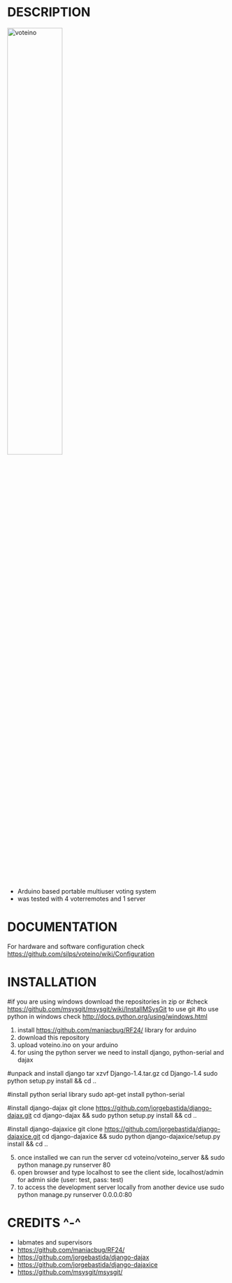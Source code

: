 DESCRIPTION
===========

<img src="https://lh3.googleusercontent.com/-Lm9tx6z2f44/T_IAwTHJOoI/AAAAAAAAHtM/Ms3wbcFrrfQ/w1252-h939-no/DSCN1303.JPG" alt="voteino" width="50%">

* Arduino based portable multiuser voting system
* was tested with 4 voterremotes and 1 server


DOCUMENTATION
=============

For hardware and software configuration check https://github.com/silps/voteino/wiki/Configuration


INSTALLATION
============

#if you are using windows download the repositories in zip or 
#check https://github.com/msysgit/msysgit/wiki/InstallMSysGit to use git
#to use python in windows check http://docs.python.org/using/windows.html

1) install https://github.com/maniacbug/RF24/ library for arduino
2) download this repository
3) upload voteino.ino on your arduino
4) for using the python server we need to install django, python-serial and dajax

#unpack and install django
tar xzvf Django-1.4.tar.gz
cd Django-1.4
sudo python setup.py install && cd ..

#install python serial library
sudo apt-get install python-serial

#install django-dajax
git clone https://github.com/jorgebastida/django-dajax.git
cd django-dajax && sudo python setup.py install && cd ..

#install django-dajaxice
git clone https://github.com/jorgebastida/django-dajaxice.git
cd django-dajaxice && sudo python django-dajaxice/setup.py install && cd ..

5) once installed we can run the server
cd voteino/voteino_server && sudo python manage.py runserver 80
6) open browser and type localhost to see the client side, localhost/admin for admin side (user: test, pass: test)
7) to access the development server locally from another device use sudo python manage.py runserver 0.0.0.0:80


CREDITS ^-^
===========

* labmates and supervisors
* https://github.com/maniacbug/RF24/
* https://github.com/jorgebastida/django-dajax
* https://github.com/jorgebastida/django-dajaxice
* https://github.com/msysgit/msysgit/
